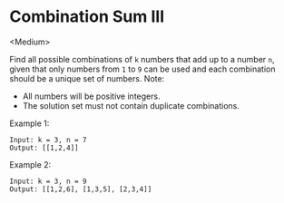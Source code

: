 # Combination Sum III

\<Medium>

Find all possible combinations of `k` numbers that add up to a number `n`, given
that only numbers from `1` to `9` can be used and each combination should be a
unique set of numbers. Note:
- All numbers will be positive integers.
- The solution set must not contain duplicate combinations.

Example 1:

```
Input: k = 3, n = 7
Output: [[1,2,4]]
```

Example 2:

```
Input: k = 3, n = 9
Output: [[1,2,6], [1,3,5], [2,3,4]]
```
